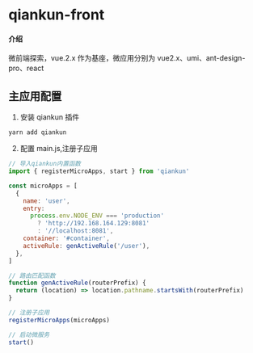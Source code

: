 # qiankun-front

#### 介绍

微前端探索，vue.2.x 作为基座，微应用分别为 vue2.x、umi、ant-design-pro、react

## 主应用配置

1. 安装 qiankun 插件

```
yarn add qiankun

```

2. 配置 main.js,注册子应用

```javascript
// 导入qiankun内置函数
import { registerMicroApps, start } from 'qiankun'

const microApps = [
  {
    name: 'user',
    entry:
      process.env.NODE_ENV === 'production'
        ? 'http://192.168.164.129:8081'
        : '//localhost:8081',
    container: '#container',
    activeRule: genActiveRule('/user'),
  },
]

// 路由匹配函数
function genActiveRule(routerPrefix) {
  return (location) => location.pathname.startsWith(routerPrefix)
}

// 注册子应用
registerMicroApps(microApps)

// 启动微服务
start()
```
